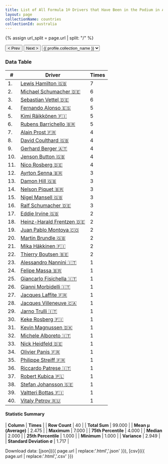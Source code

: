 ```yaml
---
title: List of All Formula 1® Drivers that Have Been in the Podium in Australia by Number of Times
layout: page
collectionName: countries
collectionId: australia
---
```


{% assign url_split = page.url | split: "/" %}
<div id="collection-navigation">
<button onclick="selector.options[selector.selectedIndex-1].value && (window.location = selector.options[selector.selectedIndex-1].value);">&lt; Prev</button>
<button onclick="selector.options[selector.selectedIndex+1].value && (window.location = selector.options[selector.selectedIndex+1].value);">Next &gt;</button>
<select id="selector" onchange="this.options[this.selectedIndex].value && (window.location = this.options[this.selectedIndex].value);">
  {% for collectionId in site.data[page.collectionName].refs %}
    {% if collectionId == page.collectionId %}
      {% assign selected = "selected" %}
    {% else %}
      {% assign selected = "" %}
    {% endif %}
    {% assign profile = site.data[page.collectionName][collectionId].profile %}
    <option value="/f1/{{ page.collectionName }}/{{ collectionId }}/{{ url_split[4] }}" {{ selected }}>{{ profile.collection_name }}</option>
  {% endfor %}
</select>
</div>

<canvas id="chart" width="400" height="180"></canvas>
<script>
var data = {
    "datasets": [
        {
            "backgroundColor": [
                "#9C8E8D",
                "#9C8E8D",
                "#9C8E8D",
                "#9C8E8D",
                "#9C8E8D",
                "#9C8E8D",
                "#9C8E8D",
                "#9C8E8D",
                "#9C8E8D",
                "#9C8E8D",
                "#9C8E8D",
                "#9C8E8D",
                "#9C8E8D",
                "#9C8E8D",
                "#9C8E8D",
                "#9C8E8D",
                "#9C8E8D",
                "#9C8E8D",
                "#9C8E8D",
                "#9C8E8D",
                "#9C8E8D",
                "#9C8E8D",
                "#9C8E8D",
                "#9C8E8D",
                "#9C8E8D",
                "#9C8E8D",
                "#9C8E8D",
                "#9C8E8D",
                "#9C8E8D",
                "#9C8E8D",
                "#9C8E8D",
                "#9C8E8D",
                "#9C8E8D",
                "#9C8E8D",
                "#9C8E8D",
                "#9C8E8D",
                "#9C8E8D",
                "#9C8E8D",
                "#9C8E8D",
                "#9C8E8D"
            ],
            "borderColor": [
                "#1D181E",
                "#1D181E",
                "#1D181E",
                "#1D181E",
                "#1D181E",
                "#1D181E",
                "#1D181E",
                "#1D181E",
                "#1D181E",
                "#1D181E",
                "#1D181E",
                "#1D181E",
                "#1D181E",
                "#1D181E",
                "#1D181E",
                "#1D181E",
                "#1D181E",
                "#1D181E",
                "#1D181E",
                "#1D181E",
                "#1D181E",
                "#1D181E",
                "#1D181E",
                "#1D181E",
                "#1D181E",
                "#1D181E",
                "#1D181E",
                "#1D181E",
                "#1D181E",
                "#1D181E",
                "#1D181E",
                "#1D181E",
                "#1D181E",
                "#1D181E",
                "#1D181E",
                "#1D181E",
                "#1D181E",
                "#1D181E",
                "#1D181E",
                "#1D181E"
            ],
            "borderWidth": 1,
            "data": [
                7.0,
                6.0,
                6.0,
                5.0,
                5.0,
                5.0,
                4.0,
                4.0,
                4.0,
                4.0,
                4.0,
                3.0,
                3.0,
                3.0,
                3.0,
                3.0,
                2.0,
                2.0,
                2.0,
                2.0,
                2.0,
                2.0,
                1.0,
                1.0,
                1.0,
                1.0,
                1.0,
                1.0,
                1.0,
                1.0,
                1.0,
                1.0,
                1.0,
                1.0,
                1.0,
                1.0,
                1.0,
                1.0,
                1.0,
                1.0
            ],
            "label": "Times"
        }
    ],
    "labels": [
        "Lewis Hamilton",
        "Michael Schumacher",
        "Sebastian Vettel",
        "Fernando Alonso",
        "Kimi Räikkönen",
        "Rubens Barrichello",
        "Alain Prost",
        "David Coulthard",
        "Gerhard Berger",
        "Jenson Button",
        "Nico Rosberg",
        "Ayrton Senna",
        "Damon Hill",
        "Nelson Piquet",
        "Nigel Mansell",
        "Ralf Schumacher",
        "Eddie Irvine",
        "Heinz-Harald Frentzen",
        "Juan Pablo Montoya",
        "Martin Brundle",
        "Mika Häkkinen",
        "Thierry Boutsen",
        "Alessandro Nannini",
        "Felipe Massa",
        "Giancarlo Fisichella",
        "Gianni Morbidelli",
        "Jacques Laffite",
        "Jacques Villeneuve",
        "Jarno Trulli",
        "Keke Rosberg",
        "Kevin Magnussen",
        "Michele Alboreto",
        "Nick Heidfeld",
        "Olivier Panis",
        "Philippe Streiff",
        "Riccardo Patrese",
        "Robert Kubica",
        "Stefan Johansson",
        "Valtteri Bottas",
        "Vitaly Petrov"
    ]
};
var options = {
  legend: {
    display: false
  },
  scales: {
    xAxes: [{
      ticks: {
        beginAtZero: true,
        maxRotation: 180,
        display: window.innerWidth > 800
      }
    }],
    yAxes: [{
      ticks: {
        beginAtZero: true
      }
    }]
  },
  onResize: function(chart, size) {
    chart.options.scales.xAxes[0].ticks.display = size.width > 800;
  }
};
var chart = new Chart("chart", {
    data: data,
    type: 'bar',
    options: options
});
</script>



### Data Table

| # | Driver | Times |
|--|--|--|
| 1. | [Lewis Hamilton 🇬🇧](/f1/drivers/hamilton) | 7 |
| 2. | [Michael Schumacher 🇩🇪](/f1/drivers/michael_schumacher) | 6 |
| 3. | [Sebastian Vettel 🇩🇪](/f1/drivers/vettel) | 6 |
| 4. | [Fernando Alonso 🇪🇸](/f1/drivers/alonso) | 5 |
| 5. | [Kimi Räikkönen 🇫🇮](/f1/drivers/raikkonen) | 5 |
| 6. | [Rubens Barrichello 🇧🇷](/f1/drivers/barrichello) | 5 |
| 7. | [Alain Prost 🇫🇷](/f1/drivers/prost) | 4 |
| 8. | [David Coulthard 🇬🇧](/f1/drivers/coulthard) | 4 |
| 9. | [Gerhard Berger 🇦🇹](/f1/drivers/berger) | 4 |
| 10. | [Jenson Button 🇬🇧](/f1/drivers/button) | 4 |
| 11. | [Nico Rosberg 🇩🇪](/f1/drivers/rosberg) | 4 |
| 12. | [Ayrton Senna 🇧🇷](/f1/drivers/senna) | 3 |
| 13. | [Damon Hill 🇬🇧](/f1/drivers/damon_hill) | 3 |
| 14. | [Nelson Piquet 🇧🇷](/f1/drivers/piquet) | 3 |
| 15. | [Nigel Mansell 🇬🇧](/f1/drivers/mansell) | 3 |
| 16. | [Ralf Schumacher 🇩🇪](/f1/drivers/ralf_schumacher) | 3 |
| 17. | [Eddie Irvine 🇬🇧](/f1/drivers/irvine) | 2 |
| 18. | [Heinz-Harald Frentzen 🇩🇪](/f1/drivers/frentzen) | 2 |
| 19. | [Juan Pablo Montoya 🇨🇴](/f1/drivers/montoya) | 2 |
| 20. | [Martin Brundle 🇬🇧](/f1/drivers/brundle) | 2 |
| 21. | [Mika Häkkinen 🇫🇮](/f1/drivers/hakkinen) | 2 |
| 22. | [Thierry Boutsen 🇧🇪](/f1/drivers/boutsen) | 2 |
| 23. | [Alessandro Nannini 🇮🇹](/f1/drivers/nannini) | 1 |
| 24. | [Felipe Massa 🇧🇷](/f1/drivers/massa) | 1 |
| 25. | [Giancarlo Fisichella 🇮🇹](/f1/drivers/fisichella) | 1 |
| 26. | [Gianni Morbidelli 🇮🇹](/f1/drivers/morbidelli) | 1 |
| 27. | [Jacques Laffite 🇫🇷](/f1/drivers/laffite) | 1 |
| 28. | [Jacques Villeneuve 🇨🇦](/f1/drivers/villeneuve) | 1 |
| 29. | [Jarno Trulli 🇮🇹](/f1/drivers/trulli) | 1 |
| 30. | [Keke Rosberg 🇫🇮](/f1/drivers/keke_rosberg) | 1 |
| 31. | [Kevin Magnussen 🇩🇰](/f1/drivers/kevin_magnussen) | 1 |
| 32. | [Michele Alboreto 🇮🇹](/f1/drivers/alboreto) | 1 |
| 33. | [Nick Heidfeld 🇩🇪](/f1/drivers/heidfeld) | 1 |
| 34. | [Olivier Panis 🇫🇷](/f1/drivers/panis) | 1 |
| 35. | [Philippe Streiff 🇫🇷](/f1/drivers/streiff) | 1 |
| 36. | [Riccardo Patrese 🇮🇹](/f1/drivers/patrese) | 1 |
| 37. | [Robert Kubica 🇵🇱](/f1/drivers/kubica) | 1 |
| 38. | [Stefan Johansson 🇸🇪](/f1/drivers/johansson) | 1 |
| 39. | [Valtteri Bottas 🇫🇮](/f1/drivers/bottas) | 1 |
| 40. | [Vitaly Petrov 🇷🇺](/f1/drivers/petrov) | 1 |

#### Statistic Summary

| **Column** | **Times** |
| **Row Count** | 40 |
| **Total Sum** | 99.000 |
| **Mean μ (Average)** | 2.475 |
| **Maximum** | 7.000 |
| **75th Percentile** | 4.000 |
| **Median** | 2.000 |
| **25th Percentile** | 1.000 |
| **Minimum** | 1.000 |
| **Variance** | 2.949 |
| **Standard Deviation σ** | 1.717 |

Download data: [json]({{ page.url | replace:'.html','.json' }}), [csv]({{ page.url | replace:'.html','.csv' }})
